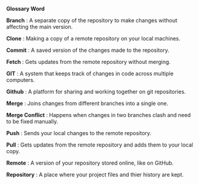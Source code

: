 **Glossary Word**

**Branch** : A separate copy of the repository to make changes without affecting the main version.

**Clone** : Making a copy of a remote repository on your local machines.

**Commit** : A saved version of the changes made to the repository. 

**Fetch** : Gets updates from the remote repository without merging.

**GIT** : A system that keeps track of changes in code across multiple computers.

**Github** : A platform for sharing and working together on git repositories.

**Merge** : Joins changes from different branches into a single one.

**Merge Conflict** : Happens when changes in two branches clash and need to be fixed manually. 

**Push** : Sends your local changes to the remote repository. 

**Pull** : Gets updates from the remote repository and adds them to your local copy.

**Remote** : A version of your repository stored online, like on GitHub.

**Repository** : A place where your project files and thier history are kept.



